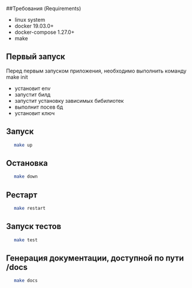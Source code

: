 ##Требования (Requirements)

* linux system
* docker 19.03.0+
* docker-compose 1.27.0+
* make

## Первый запуск
Перед первым запуском приложения, необходимо выполнить команду make init

- установит env
- запустит билд
- запустит установку зависимых бибилиотек
- выполнит посев бд
- установит ключ

## Запуск
```bash
   make up
```

## Остановка
```bash
   make down
```

## Рестарт
```bash
   make restart
```

## Запуск тестов
```bash
   make test
```

## Генерация документации, доступной по пути /docs
```bash
   make docs
```

